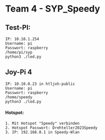 # Team 4 - SYP_Speedy

## Test-PI:
    IP: 10.10.1.254
    Username: pi
    Passwort: raspberry
    /home/pi/syp
    python3 ./led.py
  
## Joy-Pi 4
    IP: 10.10.0.23 in htljoh-public
    Username: pi
    Passwort: raspberry
    /home/speedy
    python3 ./led.py
    
#### Hotspot:
    1. Mit Hotspot "Speedy" verbinden
    2. Hotspot Passwort: Drehteller2023Speedy
    3. IP: 192.168.0.1 in Speedy-Wlan


